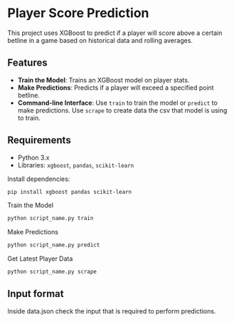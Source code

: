 # Player Score Prediction

This project uses XGBoost to predict if a player will score above a certain betline in a game based on historical data and rolling averages.

## Features

- **Train the Model**: Trains an XGBoost model on player stats.
- **Make Predictions**: Predicts if a player will exceed a specified point betline.
- **Command-line Interface**: Use `train` to train the model or `predict` to make predictions. Use `scrape` to create data the csv that model is using to train.

## Requirements

- Python 3.x
- Libraries: `xgboost`, `pandas`, `scikit-learn`

Install dependencies:

```bash
pip install xgboost pandas scikit-learn
```

Train the Model

```bash
python script_name.py train
```

Make Predictions

```bash
python script_name.py predict
```

Get Latest Player Data

```bash
python script_name.py scrape
```

## Input format

Inside data.json check the input that is required to perform predictions.
